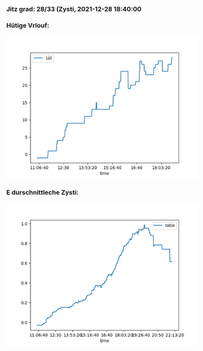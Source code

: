 ### Jitz grad: 28/33 (Zysti, 2021-12-28 18:40:00

### Hütige Vrlouf:
![Graph](Today.png)

### E durschnittleche Zysti:
![Graph](Zysti.png)